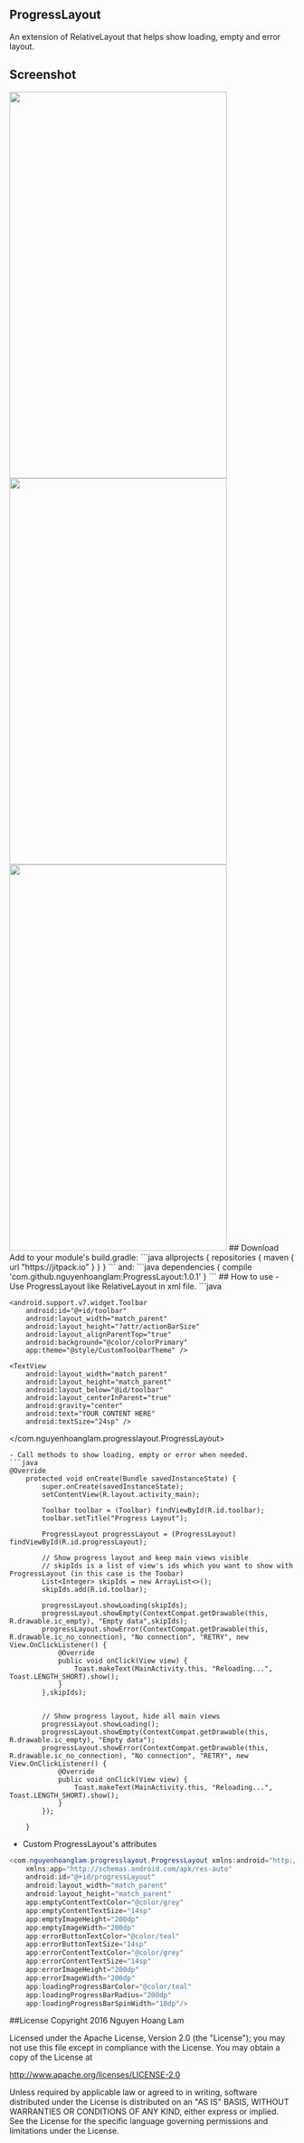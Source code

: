 ## ProgressLayout
An extension of RelativeLayout that helps show loading, empty and error layout.

## Screenshot
<img src="https://cloud.githubusercontent.com/assets/4979755/18741168/db29b992-80d7-11e6-9a6a-36b626b003bf.png" height="683" width="384">
<img src="https://cloud.githubusercontent.com/assets/4979755/18741171/db86bb42-80d7-11e6-9d6f-c7a00b2b9b27.png" height="683" width="384">
<img src="https://cloud.githubusercontent.com/assets/4979755/18741169/db7879ec-80d7-11e6-9158-a4ff89b78e79.png" height="683" width="384">
## Download
Add to your module's build.gradle:
```java
allprojects {
    repositories {
        maven { url "https://jitpack.io" }
    }
}
```
and:
```java
dependencies {
    compile 'com.github.nguyenhoanglam:ProgressLayout:1.0.1'
}
```
## How to use 
- Use ProgressLayout like RelativeLayout in xml file.
```java
<?xml version="1.0" encoding="utf-8"?>
<com.nguyenhoanglam.progresslayout.ProgressLayout xmlns:android="http://schemas.android.com/apk/res/android"
    xmlns:app="http://schemas.android.com/apk/res-auto"
    android:id="@+id/progressLayout"
    android:layout_width="match_parent"
    android:layout_height="match_parent">

    <android.support.v7.widget.Toolbar
        android:id="@+id/toolbar"
        android:layout_width="match_parent"
        android:layout_height="?attr/actionBarSize"
        android:layout_alignParentTop="true"
        android:background="@color/colorPrimary"
        app:theme="@style/CustomToolbarTheme" />

    <TextView
        android:layout_width="match_parent"
        android:layout_height="match_parent"
        android:layout_below="@id/toolbar"
        android:layout_centerInParent="true"
        android:gravity="center"
        android:text="YOUR CONTENT HERE"
        android:textSize="24sp" />
</com.nguyenhoanglam.progresslayout.ProgressLayout>
```
- Call methods to show loading, empty or error when needed.
```java
@Override
    protected void onCreate(Bundle savedInstanceState) {
        super.onCreate(savedInstanceState);
        setContentView(R.layout.activity_main);

        Toolbar toolbar = (Toolbar) findViewById(R.id.toolbar);
        toolbar.setTitle("Progress Layout");

        ProgressLayout progressLayout = (ProgressLayout) findViewById(R.id.progressLayout);

        // Show progress layout and keep main views visible
        // skipIds is a list of view's ids which you want to show with ProgressLayout (in this case is the Toobar)
        List<Integer> skipIds = new ArrayList<>();
        skipIds.add(R.id.toolbar);

        progressLayout.showLoading(skipIds);
        progressLayout.showEmpty(ContextCompat.getDrawable(this, R.drawable.ic_empty), "Empty data",skipIds);
        progressLayout.showError(ContextCompat.getDrawable(this, R.drawable.ic_no_connection), "No connection", "RETRY", new View.OnClickListener() {
            @Override
            public void onClick(View view) {
                Toast.makeText(MainActivity.this, "Reloading...", Toast.LENGTH_SHORT).show();
            }
        },skipIds);


        // Show progress layout, hide all main views
        progressLayout.showLoading();
        progressLayout.showEmpty(ContextCompat.getDrawable(this, R.drawable.ic_empty), "Empty data");
        progressLayout.showError(ContextCompat.getDrawable(this, R.drawable.ic_no_connection), "No connection", "RETRY", new View.OnClickListener() {
            @Override
            public void onClick(View view) {
                Toast.makeText(MainActivity.this, "Reloading...", Toast.LENGTH_SHORT).show();
            }
        });

    }
```
- Custom ProgressLayout's attributes
```java
<com.nguyenhoanglam.progresslayout.ProgressLayout xmlns:android="http://schemas.android.com/apk/res/android"
    xmlns:app="http://schemas.android.com/apk/res-auto"
    android:id="@+id/progressLayout"
    android:layout_width="match_parent"
    android:layout_height="match_parent"
    app:emptyContentTextColor="@color/grey"
    app:emptyContentTextSize="14sp"
    app:emptyImageHeight="200dp"
    app:emptyImageWidth="200dp"
    app:errorButtonTextColor="@color/teal"
    app:errorButtonTextSize="14sp"
    app:errorContentTextColor="@color/grey"
    app:errorContentTextSize="14sp"
    app:errorImageHeight="200dp"
    app:errorImageWidth="200dp"
    app:loadingProgressBarColor="@color/teal"
    app:loadingProgressBarRadius="200dp"
    app:loadingProgressBarSpinWidth="10dp"/>
```
##License
Copyright 2016 Nguyen Hoang Lam

Licensed under the Apache License, Version 2.0 (the "License"); you may not use this file except in compliance with the License. You may obtain a copy of the License at

http://www.apache.org/licenses/LICENSE-2.0

Unless required by applicable law or agreed to in writing, software distributed under the License is distributed on an "AS IS" BASIS, WITHOUT WARRANTIES OR CONDITIONS OF ANY KIND, either express or implied. See the License for the specific language governing permissions and limitations under the License.
